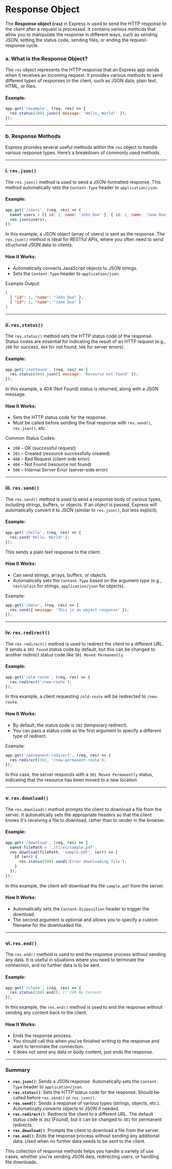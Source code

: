 # Response Object

The **Response object (`res`)** in Express is used to send the HTTP response to the client after a request is processed. It contains various methods that allow you to manipulate the response in different ways, such as sending JSON, setting the status code, sending files, or ending the request-response cycle.

### **a. What is the Response Object?**

The `res` object represents the HTTP response that an Express app sends when it receives an incoming request. It provides various methods to send different types of responses to the client, such as JSON data, plain text, HTML, or files.

#### Example:
```javascript
app.get('/example', (req, res) => {
  res.status(200).json({ message: 'Hello, World!' });
});
```

---

### **b. Response Methods**

Express provides several useful methods within the `res` object to handle various response types. Here’s a breakdown of commonly used methods.

---

### **i. `res.json()`**

The `res.json()` method is used to send a JSON-formatted response. This method automatically sets the `Content-Type` header to `application/json`.

#### Example:
```javascript
app.get('/users', (req, res) => {
  const users = [{ id: 1, name: 'John Doe' }, { id: 2, name: 'Jane Doe' }];
  res.json(users);
});
```

In this example, a JSON object (array of users) is sent as the response. The `res.json()` method is ideal for RESTful APIs, where you often need to send structured JSON data to clients.

#### How It Works:
- Automatically converts JavaScript objects to JSON strings.
- Sets the `Content-Type` header to `application/json`.

Example Output:
```json
[
  { "id": 1, "name": "John Doe" },
  { "id": 2, "name": "Jane Doe" }
]
```

---

### **ii. `res.status()`**

The `res.status()` method sets the HTTP status code of the response. Status codes are essential for indicating the result of an HTTP request (e.g., `200` for success, `404` for not found, `500` for server errors).

#### Example:
```javascript
app.get('/notfound', (req, res) => {
  res.status(404).json({ message: 'Resource not found' });
});
```

In this example, a 404 (Not Found) status is returned, along with a JSON message.

#### How It Works:
- Sets the HTTP status code for the response.
- Must be called before sending the final response with `res.send()`, `res.json()`, etc.

Common Status Codes:
- `200` – OK (successful request)
- `201` – Created (resource successfully created)
- `400` – Bad Request (client-side error)
- `404` – Not Found (resource not found)
- `500` – Internal Server Error (server-side error)

---

### **iii. `res.send()`**

The `res.send()` method is used to send a response body of various types, including strings, buffers, or objects. If an object is passed, Express will automatically convert it to JSON (similar to `res.json()`, but less explicit).

#### Example:
```javascript
app.get('/hello', (req, res) => {
  res.send('Hello, World!');
});
```

This sends a plain text response to the client.

#### How It Works:
- Can send strings, arrays, buffers, or objects.
- Automatically sets the `Content-Type` based on the argument type (e.g., `text/plain` for strings, `application/json` for objects).

Example:
```javascript
app.get('/data', (req, res) => {
  res.send({ message: 'This is an object response' });
});
```

---

### **iv. `res.redirect()`**

The `res.redirect()` method is used to redirect the client to a different URL. It sends a `302 Found` status code by default, but this can be changed to another redirect status code like `301 Moved Permanently`.

#### Example:
```javascript
app.get('/old-route', (req, res) => {
  res.redirect('/new-route');
});
```

In this example, a client requesting `/old-route` will be redirected to `/new-route`.

#### How It Works:
- By default, the status code is `302` (temporary redirect).
- You can pass a status code as the first argument to specify a different type of redirect.

Example:
```javascript
app.get('/permanent-redirect', (req, res) => {
  res.redirect(301, '/new-permanent-route');
});
```

In this case, the server responds with a `301 Moved Permanently` status, indicating that the resource has been moved to a new location.

---

### **v. `res.download()`**

The `res.download()` method prompts the client to download a file from the server. It automatically sets the appropriate headers so that the client knows it's receiving a file to download, rather than to render in the browser.

#### Example:
```javascript
app.get('/download', (req, res) => {
  const filePath = './files/sample.pdf';
  res.download(filePath, 'sample.pdf', (err) => {
    if (err) {
      res.status(500).send('Error downloading file');
    }
  });
});
```

In this example, the client will download the file `sample.pdf` from the server.

#### How It Works:
- Automatically sets the `Content-Disposition` header to trigger the download.
- The second argument is optional and allows you to specify a custom filename for the downloaded file.

---

### **vi. `res.end()`**

The `res.end()` method is used to end the response process without sending any data. It is useful in situations where you need to terminate the connection, and no further data is to be sent.

#### Example:
```javascript
app.get('/close', (req, res) => {
  res.status(204).end(); // 204 No Content
});
```

In this example, the `res.end()` method is used to end the response without sending any content back to the client.

#### How It Works:
- Ends the response process.
- You should call this when you’ve finished writing to the response and want to terminate the connection.
- It does not send any data or body content, just ends the response.

---

### Summary

- **`res.json()`**: Sends a JSON response. Automatically sets the `Content-Type` header to `application/json`.
- **`res.status()`**: Sets the HTTP status code for the response. Should be called before `res.send()` or `res.json()`.
- **`res.send()`**: Sends a response of various types (strings, objects, etc.). Automatically converts objects to JSON if needed.
- **`res.redirect()`**: Redirects the client to a different URL. The default status code is `302` (Found), but it can be changed to `301` for permanent redirects.
- **`res.download()`**: Prompts the client to download a file from the server.
- **`res.end()`**: Ends the response process without sending any additional data. Used when no further data needs to be sent to the client.

This collection of response methods helps you handle a variety of use cases, whether you're sending JSON data, redirecting users, or handling file downloads.
